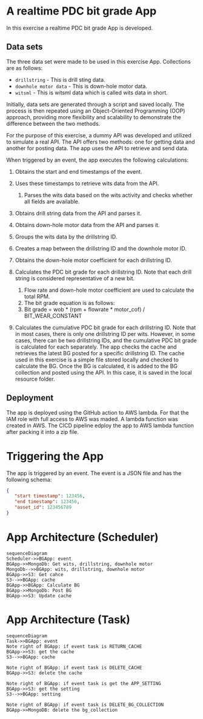 # A realtime PDC bit grade App

In this exercise a realtime PDC bit grade App is developed.

## Data sets

The three data set were made to be used in this exercise App.
Collections are as follows:

* `drillstring` - This is drill sting data.
* `downhole motor data` - This is down-hole motor data.
* `witsml` - This is witsml data which is called wits data in short. 

Initially, data sets are generated through a script and saved locally. The process is then repeated using an Object-Oriented Programming (OOP) approach, providing more flexibility and scalability to demonstrate the difference between the two methods.

For the purpose of this exercise, a dummy API was developed and utilized to simulate a real API. The API offers two methods: one for getting data and another for posting data. The app uses the API to retrieve and send data.

When triggered by an event, the app executes the following calculations:

1. Obtains the start and end timestamps of the event.
2. Uses these timestamps to retrieve wits data from the API.
   1. Parses the wits data based on the wits activity and checks whether all fields are available.
3. Obtains drill string data from the API and parses it.
4. Obtains down-hole motor data from the API and parses it.
5. Groups the wits data by the drillstring ID.
6. Creates a map between the drillstring ID and the downhole motor ID.
7. Obtains the down-hole motor coefficient for each drillstring ID.
8. Calculates the PDC bit grade for each drillstring ID. 
Note that each drill string is considered representative of a new bit.
   1. Flow rate and down-hole motor coefficient are used to calculate the total RPM.
   2. The bit grade equation is as follows:
   3. Bit grade = wob * (rpm + flowrate * motor_cof) / BIT_WEAR_CONSTANT

9. Calculates the cumulative PDC bit grade for each drillstring ID. 
Note that in most cases, there is only one drillstring ID per wits. However, in some cases, there can be two drillstring IDs, and the cumulative PDC bit grade is calculated for each separately.
The app checks the cache and retrieves the latest BG posted for a specific drillstring ID. 
The cache used in this exercise is a simple file stored locally and checked to calculate the BG.
Once the BG is calculated, it is added to the BG collection and posted using the API. In this case, it is saved 
in the local resource folder.

## Deployment

The app is deployed using the GitHub action to AWS lambda. For that the IAM role with full access
to AWS was maded. A lambda function was created in AWS. The CICD pipeline edploy the app
to AWS lambda function after packing it into a zip file.


# Triggering the App

The app is triggered by an event.
The event is a JSON file and has the following schema:

```json
{
   "start timestamp": 123456, 
   "end timestamp": 123456,
   "asset_id": 123456789
}
```
# App Architecture (Scheduler)

```mermaid
sequenceDiagram
Scheduler->>BGApp: event
BGApp->>MongoDb: Get wits, drillstring, downhole motor
MongoDb-->>BGApp: wits, drillstring, downhole motor
BGApp->>S3: Get cahce
S3-->>BGApp: cache
BGApp->>BGApp: Calculate BG
BGApp->>MongoDb: Post BG
BGApp->>S3: Update cache
```

# App Architecture (Task)

```mermaid
sequenceDiagram
Task->>BGApp: event
Note right of BGApp: if event task is RETURN_CACHE
BGApp->>S3: get the cache
S3-->>BGApp: cache

Note right of BGApp: if event task is DELETE_CACHE
BGApp->>S3: delete the cache

Note right of BGApp: if event task is get the APP_SETTING
BGApp->>S3: get the setting
S3-->>BGApp: setting

Note right of BGApp: if event task is DELETE_BG_COLLECTION
BGApp->>MongoDB: delete the bg_collection

```